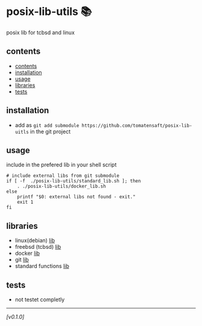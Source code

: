 # posix-lib-utils :books:
posix lib for tcbsd and linux

## contents
  - [contents](#contents)
  - [installation](#installation)
  - [usage](#usage)
  - [libraries](#libraries)
  - [tests](#tests)

## installation
* add as `git add submodule https://github.com/tomatensaft/posix-lib-uitls` in the git project

## usage 
include in the prefered lib in your shell script
```
# include external libs from git submodule
if [ -f  ./posix-lib-utils/standard_lib.sh ]; then
    . ./posix-lib-utils/docker_lib.sh
else
    printf "$0: external libs not found - exit."
    exit 1
fi
```

## libraries
* linux(debian) [lib](debian_lib.sh)
* freebsd (tcbsd) [lib](tcbsd_lib.sh)
* docker [lib](docker_lib.sh)
* git [lib](git_lib.sh)
* standard functions [lib](standard_lib.sh)

## tests
* not testet completly
  
---
*[v0.1.0]*


